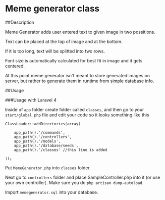 Meme generator class
====================

##Description

Meme Generator adds user entered text to given image in two possitions. 

Text can be placed at the top of image and at the bottom. 

If it is too long, text will be splitted into two rows. 

Font size is automatically calculated for best fit in image and it gets centered.

At this point meme generator isn't meant to store generated images on server, but rather to generate them in runtime from simple database info.

##Usage

###Usage with Laravel 4

Inside of `app` folder create folder called `classes`, and then go to your `start/global.php` file and edit your code so it looks something like this 

    ClassLoader::addDirectories(array(

		app_path().'/commands',
		app_path().'/controllers',
		app_path().'/models',
		app_path().'/database/seeds',
		app_path().'/classes' //this line is added

	));

Put `MemeGenerator.php` into `classes` folder.

Next go to `controllers` folder and place SampleController.php into it (or use your own controller).
Make sure you do `php artisan dump-autoload`.

Import `memegenerator.sql` into your database.

